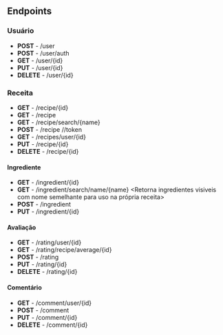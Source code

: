 ## Endpoints

### Usuário
- **POST** - /user
- **POST** - /user/auth
- **GET** - /user/{id}
- **PUT** - /user/{id} <need auth token>
- **DELETE** - /user/{id} <need auth token>

### Receita
- **GET** - /recipe/{id}
- **GET** - /recipe <Retorna receitas com paginacao opcional>
- **GET** - /recipe/search/{name} <Retorna receitas com nome semelhante>
- **POST** - /recipe //token
- **GET** - /recipes/user/{id} <Retorna as receitas publicas do usuario>
- **PUT** - /recipe/{id} <token>
- **DELETE** - /recipe/{id} <token>

#### Ingrediente
- **GET** - /ingredient/{id}
- **GET** - /ingredient/search/name/{name} <Retorna ingredientes visiveis com nome semelhante para uso na própria receita>
- **POST** - /ingredient <token>
- **PUT** - /ingredient/{id} <token>

#### Avaliação

- **GET** - /rating/user/{id}
- **GET** - /rating/recipe/average/{id}
- **POST** - /rating
- **PUT** - /rating/{id}
- **DELETE** - /rating/{id}

#### Comentário

- **GET** - /comment/user/{id}
- **POST** - /comment
- **PUT** - /comment/{id}
- **DELETE** - /comment/{id}